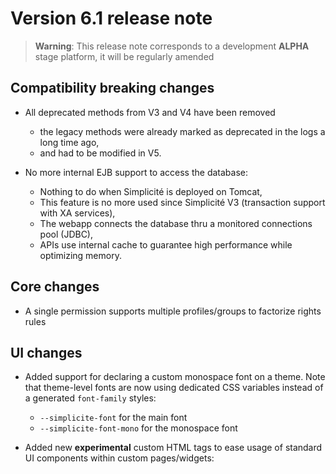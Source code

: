Version 6.1 release note
========================

> **Warning**: This release note corresponds to a development **ALPHA** stage platform, it will be regularly amended

Compatibility breaking changes <span id="compatbreakingchanges"></span>
-----------------------------------------------------------------------

- All deprecated methods from V3 and V4 have been removed
	- the legacy methods were already marked as deprecated in the logs a long time ago,
	- and had to be modified in V5.
	
- No more internal EJB support to access the database:
    - Nothing to do when Simplicité is deployed on Tomcat,
    - This feature is no more used since Simplicité V3 (transaction support with XA services),
    - The webapp connects the database thru a monitored connections pool (JDBC),
    - APIs use internal cache to guarantee high performance while optimizing memory.

Core changes <span id="changes"></span>
---------------------------------------

- A single permission supports multiple profiles/groups to factorize rights rules

UI changes <span id="uichanges"></span>
---------------------------------------

- Added support for declaring a custom monospace font on a theme.
  Note that theme-level fonts are now using dedicated CSS variables instead of a generated `font-family` styles:
	- `--simplicite-font` for the main font 
	- `--simplicite-font-mono` for the monospace font 

- Added new **experimental** custom HTML tags to ease usage of standard UI components within custom pages/widgets:
